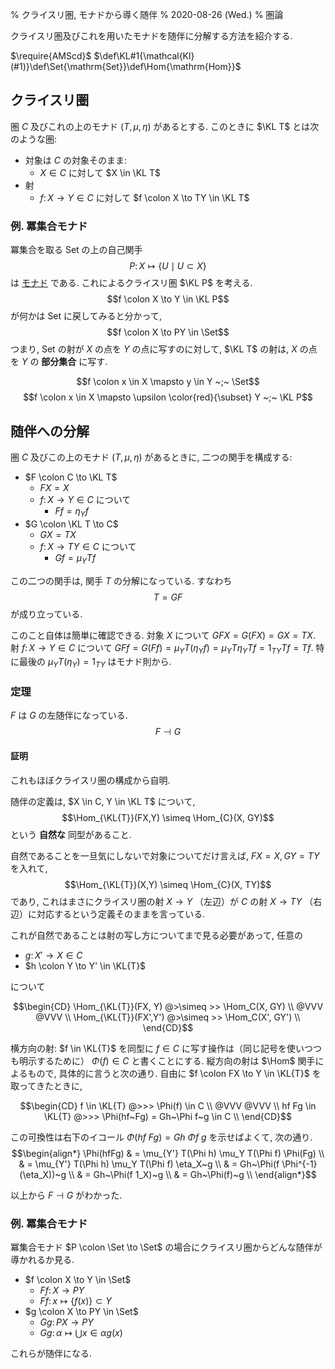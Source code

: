 % クライスリ圏, モナドから導く随伴
% 2020-08-26 (Wed.)
% 圏論

クライスリ圏及びこれを用いたモナドを随伴に分解する方法を紹介する.

$\require{AMScd}$
$\def\KL#1{\mathcal{Kl}(#1)}\def\Set{\mathrm{Set}}\def\Hom{\mathrm{Hom}}$

## クライスリ圏

圏 $C$ 及びこれの上のモナド $(T, \mu, \eta)$ があるとする.
このときに $\KL T$ とは次のような圏:

- 対象は $C$ の対象そのまま:
    - $X \in C$ に対して $X \in \KL T$
- 射
    - $f \colon X \to Y \in C$ に対して $f \colon X \to TY \in \KL T$

### 例. 冪集合モナド

冪集合を取る Set の上の自己関手
$$P \colon X \mapsto \{ U \mid U \subset X \}$$
は [モナド](power-monad) である.
これによるクライスリ圏 $\KL P$ を考える.
$$f \colon X \to Y \in \KL P$$
が何かは Set に戻してみると分かって,
$$f \colon X \to PY \in \Set$$
つまり,
Set の射が $X$ の点を $Y$ の点に写すのに対して,
$\KL T$ の射は, $X$ の点を $Y$ の **部分集合** に写す.

$$f \colon x \in X \mapsto y \in Y ~;~ \Set$$
$$f \colon x \in X \mapsto \upsilon \color{red}{\subset} Y ~;~ \KL P$$

## 随伴への分解

圏 $C$ 及びこの上のモナド $(T, \mu, \eta)$ があるときに, 二つの関手を構成する:

- $F \colon C \to \KL T$
    - $FX = X$
    - $f \colon X \to Y \in C$ について
        - $Ff = \eta_Y f$
- $G \colon \KL T \to C$
    - $GX = TX$
    - $f \colon X \to TY \in C$ について
        - $Gf = \mu_Y Tf$

この二つの関手は, 関手 $T$ の分解になっている.
すなわち
$$T = GF$$
が成り立っている.

このこと自体は簡単に確認できる.
対象 $X$ について
$GFX = G(FX)=GX=TX$.
射 $f \colon X \to Y \in C$ について
$GFf = G(Ff) = \mu_Y T(\eta_Y f) = \mu_Y T\eta_Y Tf = 1_{TY} Tf=Tf$.
特に最後の $\mu_Y T(\eta_Y) = 1_{TY}$ はモナド則から.

### 定理

$F$ は $G$ の左随伴になっている.
$$F \dashv G$$

#### 証明

これもほぼクライスリ圏の構成から自明.

随伴の定義は, $X \in C, Y \in \KL T$ について,
$$\Hom_{\KL{T}}(FX,Y) \simeq \Hom_{C}(X, GY)$$
という **自然な** 同型があること.

自然であることを一旦気にしないで対象についてだけ言えば,
$FX=X, GY=TY$ を入れて,
$$\Hom_{\KL{T}}(X,Y) \simeq \Hom_{C}(X, TY)$$
であり,
これはまさにクライスリ圏の射 $X \to Y$ （左辺）が $C$ の射 $X \to TY$ （右辺）に対応するという定義そのままを言っている.

これが自然であることは射の写し方についてまで見る必要があって,
任意の

- $g \colon X' \to X \in C$
- $h \colon Y \to Y' \in \KL{T}$

について

$$\begin{CD}
\Hom_{\KL{T}}(FX, Y) @>\simeq >> \Hom_C(X, GY) \\
@VVV @VVV \\
\Hom_{\KL{T}}(FX',Y') @>\simeq >> \Hom_C(X', GY') \\
\end{CD}$$

横方向の射: $f \in \KL{T}$ を同型に $f \in C$ に写す操作は（同じ記号を使いつつも明示するために） $\Phi(f) \in C$ と書くことにする.
縦方向の射は $\Hom$ 関手によるもので, 具体的に言うと次の通り.
自由に $f \colon FX \to Y \in \KL{T}$ を取ってきたときに,

$$\begin{CD}
f \in \KL{T} @>>> \Phi(f) \in C \\
@VVV @VVV \\
hf Fg \in \KL{T} @>>> \Phi(hf~Fg) = Gh~\Phi f~g \in C \\
\end{CD}$$

この可換性は右下のイコール
$\Phi(hf~Fg) = Gh~\Phi f~g$
を示せばよくて, 次の通り.
$$\begin{align*}
\Phi(hfFg)
& = \mu_{Y'} T(\Phi h) \mu_Y T(\Phi f) \Phi(Fg) \\
& = \mu_{Y'} T(\Phi h) \mu_Y T(\Phi f) \eta_X~g \\
& = Gh~\Phi(f \Phi^{-1}(\eta_X))~g \\
& = Gh~\Phi(f 1_X)~g \\
& = Gh~\Phi(f)~g \\
\end{align*}$$

以上から $F \dashv G$ がわかった.

### 例. 冪集合モナド

冪集合モナド $P \colon \Set \to \Set$ の場合にクライスリ圏からどんな随伴が導かれるか見る.

- $f \colon X \to Y \in \Set$
    - $Ff \colon X \to PY$
    - $Ff \colon x \mapsto \{ f(x) \} \subset Y$
- $g \colon X \to PY \in \Set$
    - $Gg \colon PX \to PY$
    - $Gg \colon \alpha \mapsto \bigcup{x \in \alpha} g(x)$

これらが随伴になる.

